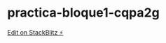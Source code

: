 # practica-bloque1-cqpa2g

[Edit on StackBlitz ⚡️](https://stackblitz.com/edit/practica-bloque1-cqpa2g)